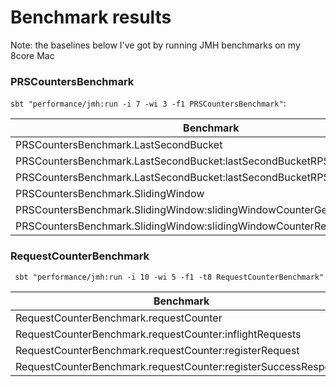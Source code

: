 # Benchmark results

Note: the baselines below I've got by running JMH benchmarks on my 8core Mac

### PRSCountersBenchmark

`sbt "performance/jmh:run -i 7 -wi 3 -f1 PRSCountersBenchmark"`:

| Benchmark                                                                   | Mode | Cnt |   Score  |  Error  | Units |
|-----------------------------------------------------------------------------|------|-----|----------|---------|-------|
| PRSCountersBenchmark\.LastSecondBucket                                      | avgt | 10  | 124\.530 | 9\.199  | ns/op |
| PRSCountersBenchmark\.LastSecondBucket:lastSecondBucketRPSCounterGetRPS     | avgt | 10  | 153\.001 | 11\.379 | ns/op |
| PRSCountersBenchmark\.LastSecondBucket:lastSecondBucketRPSCounterRegister   | avgt | 10  | 96\.060  | 7\.934  | ns/op |
| PRSCountersBenchmark\.SlidingWindow                                         | avgt | 10  | 70\.598  | 7\.099  | ns/op |
| PRSCountersBenchmark\.SlidingWindow:slidingWindowCounterGetRPS              | avgt | 10  | 43\.707  | 4\.414  | ns/op |
| PRSCountersBenchmark\.SlidingWindow:slidingWindowCounterRegister            | avgt | 10  | 97\.489  | 9\.785  | ns/op |

### RequestCounterBenchmark

` sbt "performance/jmh:run -i 10 -wi 5 -f1 -t8 RequestCounterBenchmark"`

| Benchmark                                                                  | Mode | Cnt |   Score  |  Error  | Units |
|----------------------------------------------------------------------------|------|-----|----------|---------|-------|
| RequestCounterBenchmark\.requestCounter                                    | avgt | 10  | 133\.648 | 8\.944  | ns/op |
| RequestCounterBenchmark\.requestCounter:inflightRequests                   | avgt | 10  | 191\.595 | 12\.475 | ns/op |
| RequestCounterBenchmark\.requestCounter:registerRequest                    | avgt | 10  | 149\.83  | 10\.692 | ns/op |
| RequestCounterBenchmark\.requestCounter:registerSuccessResponse            | avgt | 10  | 59\.519  | 4\.02   | ns/op |